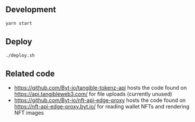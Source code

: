 ## Development

```sh
yarn start
```

## Deploy

```sh
./deploy.sh
```

## Related code

- https://github.com/Byt-io/tangible-tokenz-api hosts the code found on
  https://api.tangibleweb3.com/ for file uploads (currently unused)
- https://github.com/Byt-io/nft-api-edge-proxy hosts the code found on
  https://nft-api-edge-proxy.byt.io/ for reading wallet NFTs and rendering NFT images
